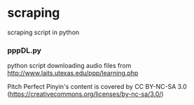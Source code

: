 # scraping
scraping script in python

### pppDL.py
python script downloading audio files from http://www.laits.utexas.edu/ppp/learning.php

Pitch Perfect Pinyin's content is covered by CC BY-NC-SA 3.0 (https://creativecommons.org/licenses/by-nc-sa/3.0/)
